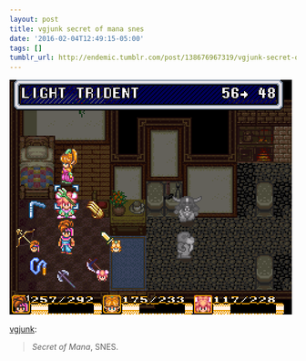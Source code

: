 ```yaml
---
layout: post
title: vgjunk secret of mana snes
date: '2016-02-04T12:49:15-05:00'
tags: []
tumblr_url: http://endemic.tumblr.com/post/138676967319/vgjunk-secret-of-mana-snes
---
```

 ![](/tumblr_files/tumblr_o1zgahXJVA1qd4q8ao1_500.gif)  

[vgjunk](http://vgjunk.tumblr.com/post/138621751497):

> _Secret of Mana_, SNES.
